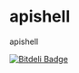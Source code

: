 apishell
========

apishell


[![Bitdeli Badge](https://d2weczhvl823v0.cloudfront.net/lgtml/apishell/trend.png)](https://bitdeli.com/free "Bitdeli Badge")

